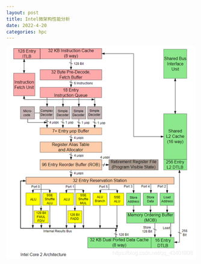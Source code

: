 ```yaml
---
layout: post
title: Intel微架构性能分析
date: 2022-4-20
categories: hpc
---
```


![Intel Core2 Architecture](assets/2022-4-20-intel-micro-architecture-perf-analysis/intel_architecture_core2.png)